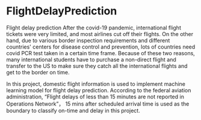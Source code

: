 # FlightDelayPrediction
Flight delay prediction
After the covid-19 pandemic, international flight tickets were very limited, and most 
airlines cut off their flights. On the other hand, due to various border inspection requirements and 
different countries' centers for disease control and prevention, lots of countries need covid PCR 
test taken in a certain time frame. Because of these two reasons, many international students 
have to purchase a non-direct flight and transfer to the US to make sure they catch all the 
international flights and get to the border on time.

In this project, domestic flight information is used to implement machine 
learning model for flight delay prediction. According to the federal aviation administration, 
“Flight delays of less than 15 minutes are not reported in Operations Network”，
15 mins after scheduled arrival time is used as the boundary to classify on-time and delay in this 
project. 
